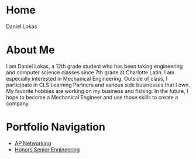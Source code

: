 # Home
Daniel Lokas
# About Me
I am Daniel Lokas, a 12th grade student who has been taking engineering and computer science classes since 7th grade at Charlotte Latin. I am especially
interested in Mechanical Engineering. Outside of class, I participate in CLS Learning Partners and various side businesses that I own. My favorite hobbies are working on my business and fishing. In the
future, I hope to become a Mechanical Engineer and use those skills to create a company.
# Portfolio Navigation
- [AP Networking](ap-networking.md)
- [Honors Senior Engineering](senior-engineering.md)
